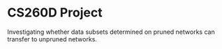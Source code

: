# CS260D Project

Investigating whether data subsets determined on pruned networks can transfer to unpruned networks. 
